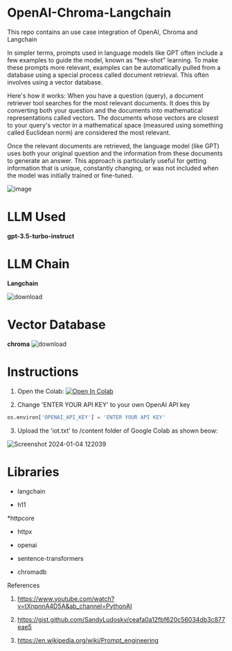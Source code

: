 # OpenAI-Chroma-Langchain
This repo contains an use case integration of OpenAI, Chroma and Langchain


In simpler terms, prompts used in language models like GPT often include a few examples to guide the model, known as "few-shot" learning. To make these prompts more relevant, examples can be automatically pulled from a database using a special process called document retrieval. This often involves using a vector database.

Here's how it works: When you have a question (query), a document retriever tool searches for the most relevant documents. It does this by converting both your question and the documents into mathematical representations called vectors. The documents whose vectors are closest to your query's vector in a mathematical space (measured using something called Euclidean norm) are considered the most relevant.

Once the relevant documents are retrieved, the language model (like GPT) uses both your original question and the information from these documents to generate an answer. This approach is particularly useful for getting information that is unique, constantly changing, or was not included when the model was initially trained or fine-tuned.

![image](https://github.com/ParthaPRay/OpenAI-Chroma-Langchain/assets/1689639/a3750b42-d0c7-4324-996d-cb643cc989c9)


# LLM Used

**gpt-3.5-turbo-instruct**

# LLM Chain

**Langchain**

![download](https://github.com/ParthaPRay/OpenAI-Chroma-Langchain/assets/1689639/95697336-c859-48b0-9a3a-2392d3a85655)


# Vector Database

**chroma**  ![download](https://github.com/ParthaPRay/OpenAI-Chroma-Langchain/assets/1689639/fb4b4a99-592c-4eb5-b839-83e7d61dd8a3)


# Instructions


1. Open the Colab: [![Open In Colab](https://colab.research.google.com/assets/colab-badge.svg)](https://colab.research.google.com/github/ParthaPRay/OpenAI-Chroma-Langchain/blob/main/opeai_chroma_langchain.ipynb)


2. Change 'ENTER YOUR API KEY' to your own OpenAI API key


```python
os.environ['OPENAI_API_KEY'] = 'ENTER YOUR API KEY'
```


3. Upload the 'iot.txt' to /content folder of Google Colab as shown beow:
   

![Screenshot 2024-01-04 122039](https://github.com/ParthaPRay/OpenAI-Chroma-Langchain/assets/1689639/765a3686-fced-4acf-a693-ceb53e3bd8fb)



# Libraries

* langchain

* h11 

*httpcore 

* httpx

* openai

* sentence-transformers

* chromadb



References

1. https://www.youtube.com/watch?v=tXnpnnA4D5A&ab_channel=PythonAI

2. https://gist.github.com/SandyLudosky/ceafa0a12fbf620c56034db3c877eae5

3. https://en.wikipedia.org/wiki/Prompt_engineering
